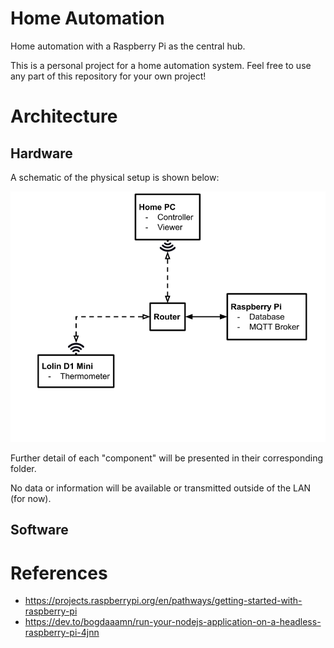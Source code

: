 # Home Automation
Home automation with a Raspberry Pi as the central hub.

This is a personal project for a home automation system. Feel free to use any part of this repository for your own project!

# Architecture
## Hardware
A schematic of the physical setup is shown below:

![A router is connected to: a Home PC that acts as a controller and viewer, a Lolin D1 Mini that acts as a thermometer and a Raspberry Pi that acts as database and MQTT broker.](images/schematic-physical.png "Schematic of the physical devices.")

Further detail of each "component" will be presented in their corresponding folder.

No data or information will be available or transmitted outside of the LAN (for now).

## Software


# References
- https://projects.raspberrypi.org/en/pathways/getting-started-with-raspberry-pi
- https://dev.to/bogdaaamn/run-your-nodejs-application-on-a-headless-raspberry-pi-4jnn